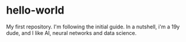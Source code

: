 # hello-world
My first repository. I'm following the initial guide.
In a nutshell, i'm a 19y dude, and I like AI, neural networks and data science. 
